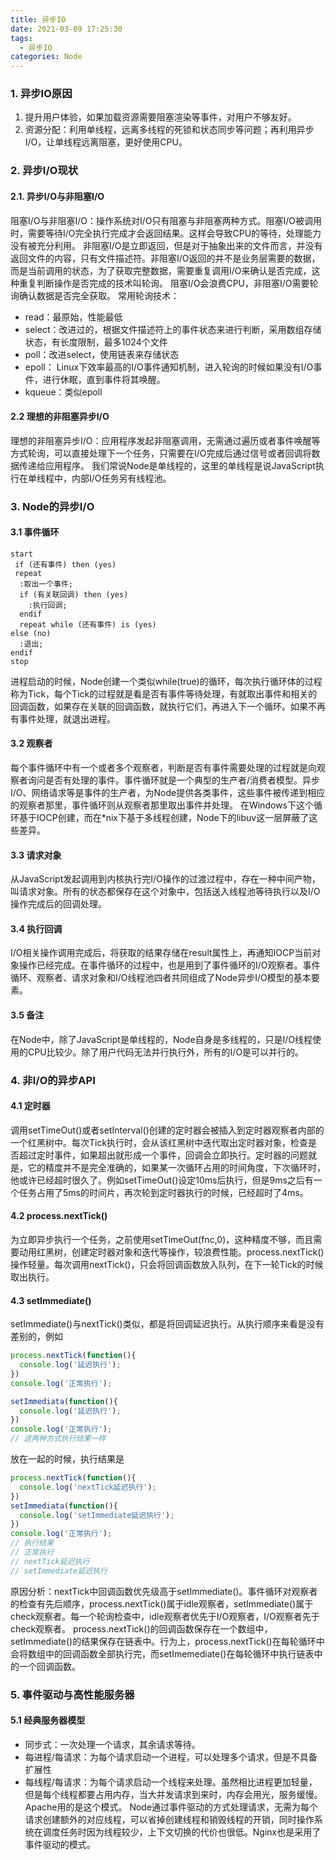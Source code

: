 ```yaml
---
title: 异步IO
date: 2021-03-09 17:25:30
tags: 
  - 异步IO
categories: Node
---
```

### 1. 异步IO原因
1. 提升用户体验，如果加载资源需要阻塞渲染等事件，对用户不够友好。
2. 资源分配：利用单线程，远离多线程的死锁和状态同步等问题；再利用异步I/O，让单线程远离阻塞，更好使用CPU。
  
### 2. 异步I/O现状
#### 2.1. 异步I/O与非阻塞I/O
阻塞I/O与非阻塞I/O：操作系统对I/O只有阻塞与非阻塞两种方式。阻塞I/O被调用时，需要等待I/O完全执行完成才会返回结果。这样会导致CPU的等待，处理能力没有被充分利用。
非阻塞I/O是立即返回，但是对于抽象出来的文件而言，并没有返回文件的内容，只有文件描述符。非阻塞I/O返回的并不是业务层需要的数据，而是当前调用的状态，为了获取完整数据，需要重复调用I/O来确认是否完成，这种重复判断操作是否完成的技术叫轮询。
阻塞I/O会浪费CPU，非阻塞I/O需要轮询确认数据是否完全获取。
常用轮询技术：
- read：最原始，性能最低
- select：改进过的，根据文件描述符上的事件状态来进行判断，采用数组存储状态，有长度限制，最多1024个文件
- poll：改进select，使用链表来存储状态
- epoll： Linux下效率最高的I/O事件通知机制，进入轮询的时候如果没有I/O事件，进行休眠，直到事件将其唤醒。
- kqueue：类似epoll

#### 2.2 理想的非阻塞异步I/O
理想的非阻塞异步I/O：应用程序发起非阻塞调用，无需通过遍历或者事件唤醒等方式轮询，可以直接处理下一个任务，只需要在I/O完成后通过信号或者回调将数据传递给应用程序。
我们常说Node是单线程的，这里的单线程是说JavaScript执行在单线程中，内部I/O任务另有线程池。
### 3. Node的异步I/O
#### 3.1 事件循环
``` plantuml
start
 if (还有事件) then (yes)
 repeat
  :取出一个事件;
  if (有关联回调) then (yes)
    :执行回调;
  endif
  repeat while (还有事件) is (yes)  
else (no)
  :退出;
endif
stop
```
进程启动的时候，Node创建一个类似while(true)的循环，每次执行循环体的过程称为Tick，每个Tick的过程就是看是否有事件等待处理，有就取出事件和相关的回调函数，如果存在关联的回调函数，就执行它们，再进入下一个循环。如果不再有事件处理，就退出进程。
#### 3.2 观察者
每个事件循环中有一个或者多个观察者，判断是否有事件需要处理的过程就是向观察者询问是否有处理的事件。事件循环就是一个典型的生产者/消费者模型。异步I/O、网络请求等是事件的生产者，为Node提供各类事件，这些事件被传递到相应的观察者那里，事件循环则从观察者那里取出事件并处理。
在Windows下这个循环基于IOCP创建，而在*nix下基于多线程创建，Node下的libuv这一层屏蔽了这些差异。
#### 3.3 请求对象
从JavaScript发起调用到内核执行完I/O操作的过渡过程中，存在一种中间产物，叫请求对象。所有的状态都保存在这个对象中，包括送入线程池等待执行以及I/O操作完成后的回调处理。
#### 3.4 执行回调
I/O相关操作调用完成后，将获取的结果存储在result属性上，再通知IOCP当前对象操作已经完成。在事件循环的过程中，也是用到了事件循环的I/O观察者。事件循环、观察者、请求对象和I/O线程池四者共同组成了Node异步I/O模型的基本要素。
#### 3.5 备注
在Node中，除了JavaScript是单线程的，Node自身是多线程的，只是I/O线程使用的CPU比较少。除了用户代码无法并行执行外，所有的I/O是可以并行的。
### 4. 非I/O的异步API
#### 4.1 定时器
调用setTimeOut()或者setInterval()创建的定时器会被插入到定时器观察者内部的一个红黑树中。每次Tick执行时，会从该红黑树中迭代取出定时器对象，检查是否超过定时事件，如果超出就形成一个事件，回调会立即执行。定时器的问题就是，它的精度并不是完全准确的，如果某一次循环占用的时间角度，下次循环时，他或许已经超时很久了。例如setTimeOut()设定10ms后执行，但是9ms之后有一个任务占用了5ms的时间片，再次轮到定时器执行的时候，已经超时了4ms。
#### 4.2 process.nextTick()
为立即异步执行一个任务，之前使用setTimeOut(fnc,0)，这种精度不够，而且需要动用红黑树，创建定时器对象和迭代等操作，较浪费性能。process.nextTick()操作轻量。每次调用nextTick()，只会将回调函数放入队列，在下一轮Tick的时候取出执行。
#### 4.3 setImmediate()
setImmediate()与nextTick()类似，都是将回调延迟执行。从执行顺序来看是没有差别的，例如
``` javascript
process.nextTick(function(){
  console.log('延迟执行');
})
console.log('正常执行');

setImmediata(function(){
  console.log('延迟执行');
})
console.log('正常执行');
// 这两种方式执行结果一样
```
放在一起的时候，执行结果是
``` javascript
process.nextTick(function(){
  console.log('nextTick延迟执行');
})
setImmediata(function(){
  console.log('setImmediate延迟执行');
})
console.log('正常执行');
// 执行结果
// 正常执行
// nextTick延迟执行
// setImmediate延迟执行
```
原因分析：nextTick中回调函数优先级高于setImmediate()。事件循环对观察者的检查有先后顺序，process.nextTick()属于idle观察者，setImmediate()属于check观察者。每一个轮询检查中，idle观察者优先于I/O观察者，I/O观察者先于check观察者。
process.nextTick()的回调函数保存在一个数组中，setImmediate()的结果保存在链表中。行为上，process.nextTick()在每轮循环中会将数组中的回调函数全部执行完，而setImemediate()在每轮循环中执行链表中的一个回调函数。
### 5. 事件驱动与高性能服务器
#### 5.1 经典服务器模型
- 同步式：一次处理一个请求，其余请求等待。
- 每进程/每请求：为每个请求启动一个进程，可以处理多个请求，但是不具备扩展性
- 每线程/每请求：为每个请求启动一个线程来处理。虽然相比进程更加轻量，但是每个线程都要占用内存，当大并发请求到来时，内存会用光，服务缓慢。Apache用的是这个模式。
Node通过事件驱动的方式处理请求，无需为每个请求创建额外的对应线程，可以省掉创建线程和销毁线程的开销，同时操作系统在调度任务时因为线程较少，上下文切换的代价也很低。Nginx也是采用了事件驱动的模式。

